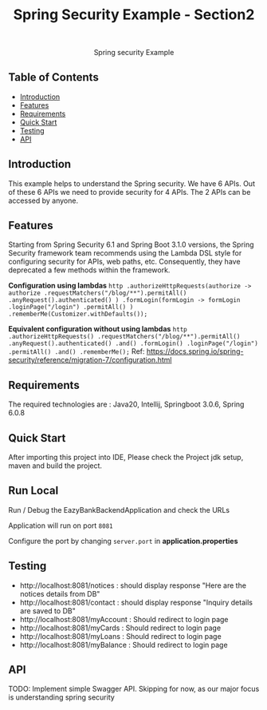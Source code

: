 <h1 align="center"> Spring Security Example - Section2 </h1> <br>

<p align="center">
  Spring security Example
</p>


## Table of Contents

- [Introduction](#introduction)
- [Features](#features)
- [Requirements](#requirements)
- [Quick Start](#quick-start)
- [Testing](#testing)
- [API](#requirements)




## Introduction

This example helps to understand the Spring security. We have 6 APIs. Out of these 6 APIs we need to provide security for 4 APIs. 
The 2 APIs can be accessed by anyone.

## Features

Starting from Spring Security 6.1 and Spring Boot 3.1.0 versions, the Spring Security framework team recommends using the Lambda DSL style for configuring security for APIs, web paths, etc. Consequently, they have deprecated a few methods within the framework.

**Configuration using lambdas**
`http
    .authorizeHttpRequests(authorize -> authorize
    .requestMatchers("/blog/**").permitAll()
    .anyRequest().authenticated()
    )
    .formLogin(formLogin -> formLogin
    .loginPage("/login")
    .permitAll()
    )
    .rememberMe(Customizer.withDefaults());`

**Equivalent configuration without using lambdas**
`http
    .authorizeHttpRequests()
    .requestMatchers("/blog/**").permitAll()
    .anyRequest().authenticated()
    .and()
    .formLogin()
    .loginPage("/login")
    .permitAll()
    .and()
    .rememberMe();`
Ref: https://docs.spring.io/spring-security/reference/migration-7/configuration.html

## Requirements
The required technologies are : Java20, Intellij, Springboot 3.0.6, Spring 6.0.8

## Quick Start
After importing this project into IDE, Please check the Project jdk setup, maven and build the project.

## Run Local
Run / Debug the EazyBankBackendApplication and check the URLs

Application will run on port `8081`

Configure the port by changing `server.port` in __application.properties__

## Testing
* http://localhost:8081/notices : should display response "Here are the notices details from DB"
* http://localhost:8081/contact : should display response "Inquiry details are saved to DB"
* http://localhost:8081/myAccount : Should redirect to login page
* http://localhost:8081/myCards : Should redirect to login page
* http://localhost:8081/myLoans : Should redirect to login page
* http://localhost:8081/myBalance : Should redirect to login page


## API
TODO: Implement simple Swagger API. 
Skipping for now, as our major focus is understanding spring security
